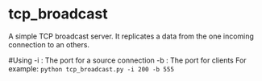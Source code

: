 # tcp_broadcast
A simple TCP broadcast server. 
It replicates a data from the one incoming connection to an others.

#Using
-i : The port for a source connection
-b : The port for clients
For example: ```python tcp_broadcast.py -i 200 -b 555```
